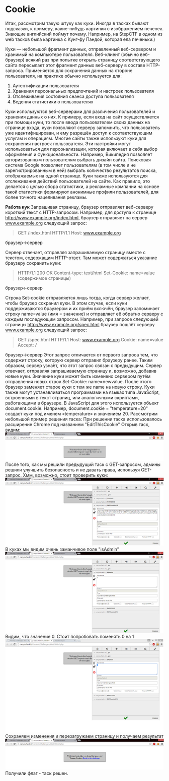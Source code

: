 # Cookie

Итак, рассмотрим такую штуку как куки. Иногда в тасках бывают подсказки, к примеру, какие-нибудь картинки с изображением печенек. Знающие английский поймут почему. Например, на StepCTF в одном из web тасков была картинка с Кунг-фу Пандой, которая ела печеньки:)

Куки  — небольшой фрагмент данных, отправленный веб-сервером и хранимый на компьютере пользователя. Веб-клиент (обычно веб-браузер) всякий раз при попытке открыть страницу соответствующего сайта пересылает этот фрагмент данных веб-серверу в составе HTTP-запроса. Применяется для сохранения данных на стороне пользователя, на практике обычно используется для:

 1. Аутентификации пользователя
 2. Хранения персональных предпочтений и настроек пользователя
 3. Отслеживания состояния сеанса доступа пользователя
 4. Ведения статистики о пользователях

Куки используются веб-серверами для различения пользователей и хранения данных о них.
К примеру, если вход на сайт осуществляется при помощи куки, то после ввода пользователем своих данных на странице входа, куки позволяют серверу запомнить, что пользователь уже идентифицирован, и ему разрешён доступ к соответствующим услугам и операциям.
Многие сайты также используют куки для сохранения настроек пользователя. Эти настройки могут использоваться для персонализации, которая включает в себя выбор оформления и функциональности. Например, Википедия позволяет авторизованным пользователям выбрать дизайн сайта. Поисковая система Google позволяет пользователям (в том числе и не зарегистрированным в ней) выбрать количество результатов поиска, отображаемых на одной странице.
Куки также используются для отслеживания действий пользователей на сайте. Как правило, это делается с целью сбора статистики, а рекламные компании на основе такой статистики формируют анонимные профили пользователей, для более точного нацеливания рекламы.



**Работа кук**
Запрашивая страницу, браузер отправляет веб-серверу короткий текст с HTTP-запросом. Например, для доступа к странице http://www.example.org/index.html, браузер отправляет на сервер www.example.org следующий запрос:

> GET /index.html HTTP/1.1 Host: www.example.org

браузер→сервер

Сервер отвечает, отправляя запрашиваемую страницу вместе с текстом, содержащим HTTP-ответ. Там может содержаться указание браузеру сохранить куки:

> HTTP/1.1 200 OK Content-type: text/html Set-Cookie: name=value  
> (содержимое страницы)

браузер←сервер

Строка Set-cookie отправляется лишь тогда, когда сервер желает, чтобы браузер сохранил куки. В этом случае, если куки поддерживаются браузером и их приём включён, браузер запоминает строку name=value (имя = значение) и отправляет её обратно серверу с каждым последующим запросом. Например, при запросе следующей страницы http://www.example.org/spec.html браузер пошлёт серверу www.example.org следующий запрос:

> GET /spec.html HTTP/1.1 Host: www.example.org Cookie: name=value
> Accept: */*


браузер→сервер
Этот запрос отличается от первого запроса тем, что содержит строку, которую сервер отправил браузеру ранее. Таким образом, сервер узна́ет, что этот запрос связан с предыдущим. Сервер отвечает, отправляя запрашиваемую страницу и, возможно, добавив новые куки.
Значение куки может быть изменено сервером путём отправления новых строк Set-Cookie: name=newvalue. После этого браузер заменяет старое куки с тем же name на новую строку.
Куки также могут устанавливаться программами на языках типа JavaScript, встроенными в текст страниц, или аналогичными скриптами, работающими в браузере. В JavaScript для этого используется объект document.cookie. Например, document.cookie = "temperature=20" создаст куки под именем «temperature» и значением 20.
Рассмотрим небольшой пример решения таска:
При решении таска использовалось расширение Chrome под названием "EditThisCookie"
Открыв таск, видим:
![enter image description here](img/cookie1.png)
После того, как мы решили предыдущий таск с GET-запросом, админы решили улучшить безопасность и не давать права, используя GET-запрос. Хмм, возможно, стоит проверить куки:
![enter image description here](img/cookie2.png)
В куках мы видим очень заманчивое поле "isAdmin"
![enter image description here](img/cookie25.png)
Видим, что значение 0. Стоит попробовать поменять 0 на 1
![enter image description here](img/cookie3.png)
Сохраняем изменения и перезагружаем страницу и получаем результат
![enter image description here](img/cookie4.png)
Получили флаг - таск решен.

